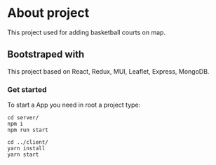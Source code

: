 # About project

This project used for adding basketball courts on map.

## Bootstraped with

This project based on React, Redux, MUI, Leaflet, Express, MongoDB.

### Get started

To start a App you need in root a project type:

```
cd server/
npm i
npm run start
```

```
cd ../client/
yarn install
yarn start
```
